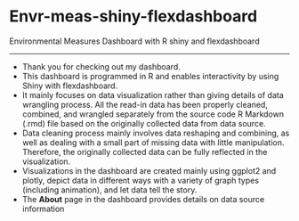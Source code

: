 # Envr-meas-shiny-flexdashboard
Environmental Measures Dashboard with R shiny and flexdashboard
***
- Thank you for checking out my dashboard.
- This dashboard is programmed in R and enables interactivity by using Shiny with flexdashboard.
- It mainly focuses on data visualization rather than giving details of data wrangling process. All the read-in data has been properly cleaned, combined, and wrangled separately from the source code R Markdown (.rmd) file based on the originally collected data from data source.
- Data cleaning process mainly involves data reshaping and combining, as well as dealing with a small part of missing data with little manipulation. Therefore, the originally collected data can be fully reflected in the visualization.
- Visualizations in the dashboard are created mainly using ggplot2 and plotly, depict data in different ways with a variety of graph types (including animation), and let data tell the story.
- The **About** page in the dashboard provides details on data source information
